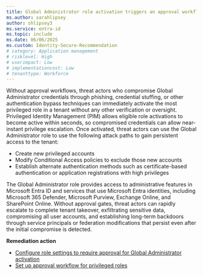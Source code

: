 ```yaml
---
title: Global Administrator role activation triggers an approval workflow
ms.author: sarahlipsey
author: shlipsey3
ms.service: entra-id
ms.topic: include
ms.date: 06/06/2025
ms.custom: Identity-Secure-Recommendation
# category: Application management
# risklevel: High
# userimpact: Low
# implementationcost: Low
# tenanttype: Workforce
---
```

Without approval workflows, threat actors who compromise Global Administrator credentials through phishing, credential stuffing, or other authentication bypass techniques can immediately activate the most privileged role in a tenant without any other verification or oversight. Privileged Identity Management (PIM) allows eligible role activations to become active within seconds, so compromised credentials can allow near-instant privilege escalation. Once activated, threat actors can use the Global Administrator role to use the following attack paths to gain persistent access to the tenant:
- Create new privileged accounts
- Modify Conditional Access policies to exclude those new accounts
- Establish alternate authentication methods such as certificate-based authentication or application registrations with high privileges

The Global Administrator role provides access to administrative features in Microsoft Entra ID and services that use Microsoft Entra identities, including Microsoft 365 Defender, Microsoft Purview, Exchange Online, and SharePoint Online. Without approval gates, threat actors can rapidly escalate to complete tenant takeover, exfiltrating sensitive data, compromising all user accounts, and establishing long-term backdoors through service principals or federation modifications that persist even after the initial compromise is detected. 

**Remediation action**

- [Configure role settings to require approval for Global Administrator activation](../../id-governance/privileged-identity-management/pim-how-to-change-default-settings.md)
- [Set up approval workflow for privileged roles](../../id-governance/privileged-identity-management/pim-approval-workflow.md)